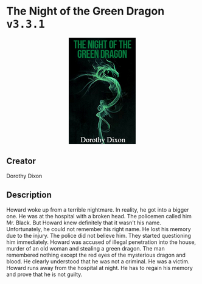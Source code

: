 
# The Night of the Green Dragon <kbd>v3.3.1</kbd>

<center>
  <img src="./cover-1024.jpg"/>
</center>

## Creator
Dorothy Dixon

## Description
<p>Howard woke up from a terrible nightmare. In reality, he got into a bigger one. He was at the hospital with a broken head. The policemen called him Mr. Black. But Howard knew definitely that it wasn't his name. Unfortunately, he could not remember his right name. He lost his memory due to the injury. The police did not believe him. They started questioning him immediately. Howard was accused of illegal penetration into the house, murder of an old woman and stealing a green dragon. The man remembered nothing except the red eyes of the mysterious dragon and blood. He clearly understood that he was not a criminal. He was a victim. Howard runs away from the hospital at night. He has to regain his memory and prove that he is not guilty.</p>
